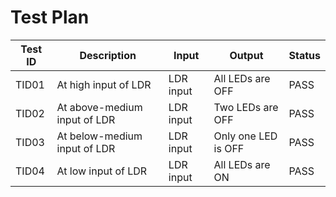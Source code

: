 # Test Plan

|  Test ID | Description  | Input  | Output  | Status |
|---|---|---|---|---|
| TID01 | At high input of LDR | LDR input | All LEDs are OFF | PASS |
| TID02 | At above-medium input of LDR | LDR input | Two LEDs are OFF | PASS |
| TID03 | At below-medium input of LDR | LDR input | Only one LED is OFF | PASS |
| TID04 | At low input of LDR | LDR input | All LEDs are ON | PASS |
